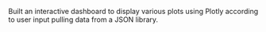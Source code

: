 Built an interactive dashboard to display various plots using Plotly according to user input pulling data from a JSON library. 
